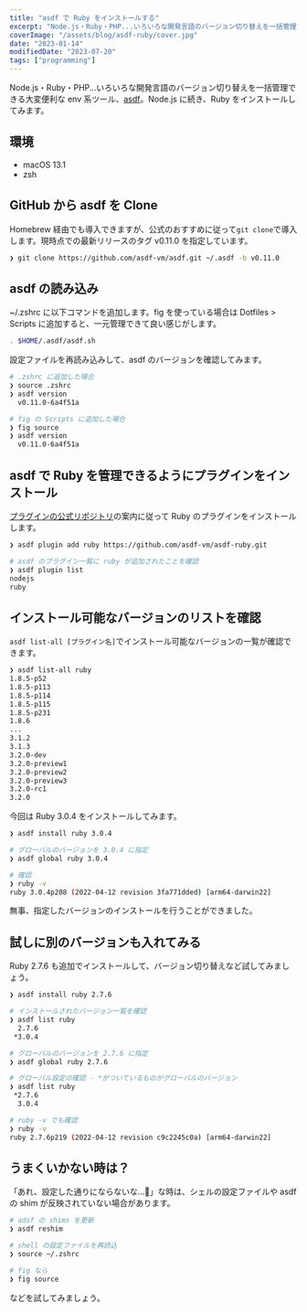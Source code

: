 ```yaml
---
title: "asdf で Ruby をインストールする"
excerpt: "Node.js・Ruby・PHP...いろいろな開発言語のバージョン切り替えを一括管理できる大変便利な asdf 。理解を深めるため、asdf で Ruby をインストールする手順をまとめました。"
coverImage: "/assets/blog/asdf-ruby/cover.jpg"
date: "2023-01-14"
modifiedDate: "2023-07-20"
tags: ["programming"]
---
```


Node.js・Ruby・PHP...いろいろな開発言語のバージョン切り替えを一括管理できる大変便利な env 系ツール、[asdf](https://asdf-vm.com/)。Node.js に続き、Ruby をインストールしてみます。

## 環境

- macOS 13.1
- zsh

## GitHub から asdf を Clone

Homebrew 経由でも導入できますが、公式のおすすめに従って`git clone`で導入します。現時点での最新リリースのタグ v0.11.0 を指定しています。

```sh
❯ git clone https://github.com/asdf-vm/asdf.git ~/.asdf -b v0.11.0
```

## asdf の読み込み

~/.zshrc に以下コマンドを追加します。fig を使っている場合は Dotfiles > Scripts に追加すると、一元管理できて良い感じがします。

```sh
. $HOME/.asdf/asdf.sh
```

設定ファイルを再読み込みして、asdf のバージョンを確認してみます。

```sh
# .zshrc に追加した場合
❯ source .zshrc
❯ asdf version
  v0.11.0-6a4f51a
```

```sh
# fig の Scripts に追加した場合
❯ fig source
❯ asdf version
  v0.11.0-6a4f51a
```

## asdf で Ruby を管理できるようにプラグインをインストール

[プラグインの公式リポジトリ](https://github.com/asdf-vm/asdf-ruby)の案内に従って Ruby のプラグインをインストールします。

```sh
❯ asdf plugin add ruby https://github.com/asdf-vm/asdf-ruby.git

# asdf のプラグイン一覧に ruby が追加されたことを確認
❯ asdf plugin list
nodejs
ruby
```

## インストール可能なバージョンのリストを確認

`asdf list-all [プラグイン名]`でインストール可能なバージョンの一覧が確認できます。

```sh
❯ asdf list-all ruby
1.8.5-p52
1.8.5-p113
1.8.5-p114
1.8.5-p115
1.8.5-p231
1.8.6
...
3.1.2
3.1.3
3.2.0-dev
3.2.0-preview1
3.2.0-preview2
3.2.0-preview3
3.2.0-rc1
3.2.0
```

今回は Ruby 3.0.4 をインストールしてみます。

```sh
❯ asdf install ruby 3.0.4

# グローバルのバージョンを 3.0.4 に指定
❯ asdf global ruby 3.0.4

# 確認
❯ ruby -v
ruby 3.0.4p208 (2022-04-12 revision 3fa771dded) [arm64-darwin22]
```

無事、指定したバージョンのインストールを行うことができました。

## 試しに別のバージョンも入れてみる

Ruby 2.7.6 も追加でインストールして、バージョン切り替えなど試してみましょう。

```sh
❯ asdf install ruby 2.7.6

# インストールされたバージョン一覧を確認
❯ asdf list ruby
  2.7.6
 *3.0.4

# グローバルのバージョンを 2.7.6 に指定
❯ asdf global ruby 2.7.6

# グローバル設定の確認 - *がついているものがグローバルのバージョン
❯ asdf list ruby
 *2.7.6
  3.0.4

# ruby -v でも確認
❯ ruby -v
ruby 2.7.6p219 (2022-04-12 revision c9c2245c0a) [arm64-darwin22]
```

## うまくいかない時は？

「あれ、設定した通りにならないな...🤔」な時は、シェルの設定ファイルや asdf の shim が反映されていない場合があります。

```sh
# adsf の shims を更新
❯ asdf reshim

# shell の設定ファイルを再読込
❯ source ~/.zshrc

# fig なら
❯ fig source
```

などを試してみましょう。
